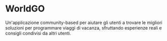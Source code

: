 # WorldGO
Un'applicazione community-based per aiutare gli utenti a trovare le migliori soluzioni per programmare viaggi di vacanza, sfruttando esperienze reali e consigli condivisi da altri utenti.
